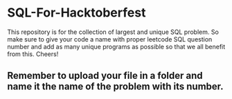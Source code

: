 # SQL-For-Hacktoberfest


This repository is for the collection of largest and unique SQL problem. So make sure to give your code a name with proper leetcode SQL question number and add as many unique programs as possible so that we all benefit from this. Cheers!
## Remember to upload your file in a folder and name it the name of the problem with its number.
